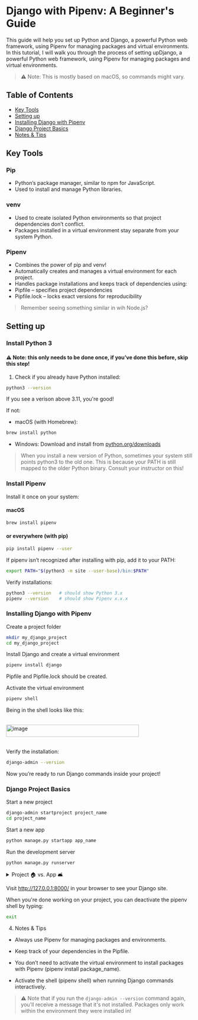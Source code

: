 # Django with Pipenv: A Beginner's Guide

This guide will help you set up Python and Django, a powerful Python web framework, using Pipenv for managing packages and virtual environments.
In this tutorial, I will walk you through the process of setting upDjango, a powerful Python web framework, using Pipenv for managing packages and virtual environments.


> ⚠️ Note: This is mostly based on macOS, so commands might vary.

## Table of Contents
- [Key Tools](#key-tools)
- [Setting up](#setting-up)
- [Installing Django with Pipenv](#installing-django-with-pipenv)
- [Django Project Basics](#django-project-basics)
- [Notes & Tips](#notes--tips)  

## Key Tools
### Pip
- Python’s package manager, similar to npm for JavaScript. 
- Used to install and manage Python libraries.

### venv
- Used to create isolated Python environments so that project dependencies don’t conflict.
- Packages installed in a virtual environment stay separate from your system Python.

### Pipenv
- Combines the power of pip and venv!
- Automatically creates and manages a virtual environment for each project.
- Handles package installations and keeps track of dependencies using:
- Pipfile – specifies project dependencies
- Pipfile.lock – locks exact versions for reproducibility

> Remember seeing something similar in wih Node.js?

## Setting up

### Install Python 3
#### ⚠️ Note: this only needs to be done once, if you’ve done this before, skip this step!

1. Check if you already have Python installed:
```bash
python3 --version
```

If you see a verison above 3.11, you're good! 

If not:
- macOS (with Homebrew):
```bash
brew install python
```
- Windows: Download and install from [python.org/downloads](https://www.python.org/downloads/)

> When you install a new version of Python, sometimes your system still points python3 to the old one. This is because your PATH is still mapped to the older Python binary. Consult your instructor on this! 

### Install Pipenv
Install it once on your system:

#### macOS
```bash
brew install pipenv
```

#### or everywhere (with pip)
```bash
pip install pipenv --user
```

If pipenv isn’t recognized after installing with pip, add it to your PATH:
```bash
export PATH="$(python3 -m site --user-base)/bin:$PATH"
```

Verify installations:
```bash
python3 --version   # should show Python 3.x
pipenv --version    # should show Pipenv x.x.x
```

### Installing Django with Pipenv
Create a project folder
```bash
mkdir my_django_project
cd my_django_project
```

Install Django and create a virtual environment
```bash
pipenv install django
```
Pipfile and Pipfile.lock should be created.


Activate the virtual environment
```bash
pipenv shell
```
Being in the shell looks like this:

<br>
<img width="359" height="33" alt="image" src="https://github.com/user-attachments/assets/06cfeca9-0631-447f-a276-e94b5fdb52a8" />
<br>
<br>

Verify the installation:
```bash
django-admin --version
```

Now you’re ready to run Django commands inside your project!

### Django Project Basics

Start a new project
```bash
django-admin startproject project_name
cd project_name
```

Start a new app
```bash
python manage.py startapp app_name
```

Run the development server
```bash
python manage.py runserver
```

<details><summary>Project 🏠 vs. App 🛋️</summary>

Project = the overall Django website (settings, URLs, config). It's the whole house 🏠 (with wiring, foundation, and rooms).

App = a modular feature inside the project. each room 🛋️ (kitchen, bedroom, bathroom). Each has a purpose but they all belong to the house.

A project can contain many apps, but every app lives inside a project.

</details>

Visit http://127.0.0.1:8000/ in your browser to see your Django site.

When you're done working on your project, you can deactivate the pipenv shell by typing:

```bash
exit
```

4. Notes & Tips

- Always use Pipenv for managing packages and environments.

- Keep track of your dependencies in the Pipfile.

- You don’t need to activate the virtual environment to install packages with Pipenv (pipenv install package_name).

- Activate the shell (pipenv shell) when running Django commands interactively.

> ⚠️ Note that if you run the `django-admin --version` command again, you'll receive a message that it's not installed. Packages only work within the environment they were installed in!
